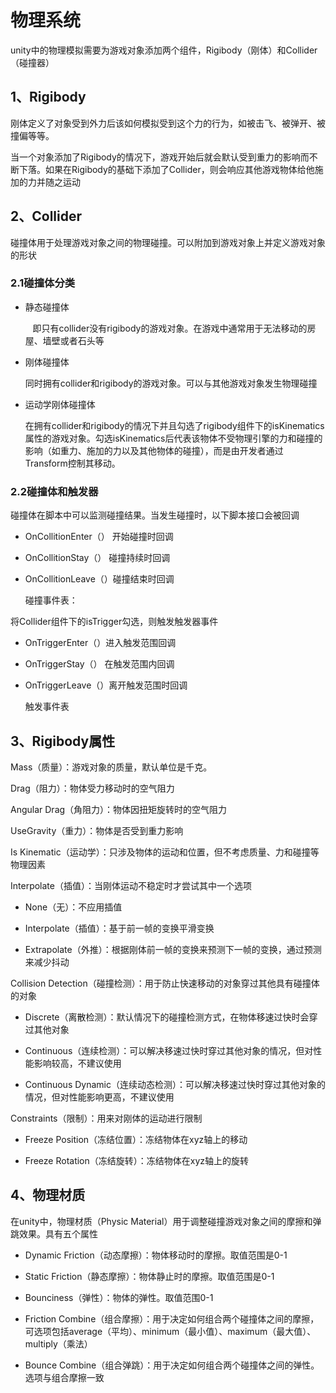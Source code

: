 # 物理系统

unity中的物理模拟需要为游戏对象添加两个组件，Rigibody（刚体）和Collider（碰撞器）

## 1、Rigibody

刚体定义了对象受到外力后该如何模拟受到这个力的行为，如被击飞、被弹开、被撞偏等等。

当一个对象添加了Rigibody的情况下，游戏开始后就会默认受到重力的影响而不断下落。如果在Rigibody的基础下添加了Collider，则会响应其他游戏物体给他施加的力并随之运动

## 2、Collider

碰撞体用于处理游戏对象之间的物理碰撞。可以附加到游戏对象上并定义游戏对象的形状

### 2.1碰撞体分类

- 静态碰撞体
  
     即只有collider没有rigibody的游戏对象。在游戏中通常用于无法移动的房屋、墙壁或者石头等

- 刚体碰撞体
  
    同时拥有collider和rigibody的游戏对象。可以与其他游戏对象发生物理碰撞

- 运动学刚体碰撞体
  
  在拥有collider和rigibody的情况下并且勾选了rigibody组件下的isKinematics属性的游戏对象。勾选isKinematics后代表该物体不受物理引擎的力和碰撞的影响（如重力、施加的力以及其他物体的碰撞），而是由开发者通过Transform控制其移动。

### 2.2碰撞体和触发器

碰撞体在脚本中可以监测碰撞结果。当发生碰撞时，以下脚本接口会被回调

- OnCollitionEnter（） 开始碰撞时回调

- OnCollitionStay（）  碰撞持续时回调

- OnCollitionLeave（）碰撞结束时回调
  
  碰撞事件表：
  
  [](https://github.com/shishouheng/Unity-learning/blob/main/images/%E7%A2%B0%E6%92%9E%E4%BA%8B%E4%BB%B6%E8%A1%A8.png)

将Collider组件下的isTrigger勾选，则触发触发器事件

- OnTriggerEnter（）进入触发范围回调

- OnTriggerStay（） 在触发范围内回调

- OnTriggerLeave（）离开触发范围时回调
  
  触发事件表

### 

## 3、Rigibody属性

Mass（质量）：游戏对象的质量，默认单位是千克。

Drag（阻力）：物体受力移动时的空气阻力

Angular Drag（角阻力）：物体因扭矩旋转时的空气阻力

UseGravity（重力）：物体是否受到重力影响

Is Kinematic（运动学）：只涉及物体的运动和位置，但不考虑质量、力和碰撞等物理因素

Interpolate（插值）：当刚体运动不稳定时才尝试其中一个选项

- None（无）：不应用插值

- Interpolate（插值）：基于前一帧的变换平滑变换

- Extrapolate（外推）：根据刚体前一帧的变换来预测下一帧的变换，通过预测来减少抖动

Collision Detection（碰撞检测）：用于防止快速移动的对象穿过其他具有碰撞体的对象

- Discrete（离散检测）：默认情况下的碰撞检测方式，在物体移速过快时会穿过其他对象

- Continuous（连续检测）：可以解决移速过快时穿过其他对象的情况，但对性能影响较高，不建议使用

- Continuous Dynamic（连续动态检测）：可以解决移速过快时穿过其他对象的情况，但对性能影响更高，不建议使用

Constraints（限制）：用来对刚体的运动进行限制

- Freeze Position（冻结位置）：冻结物体在xyz轴上的移动

- Freeze Rotation（冻结旋转）：冻结物体在xyz轴上的旋转

## 4、物理材质

在unity中，物理材质（Physic Material）用于调整碰撞游戏对象之间的摩擦和弹跳效果。具有五个属性

- Dynamic Friction（动态摩擦）：物体移动时的摩擦。取值范围是0-1

- Static Friction（静态摩擦）：物体静止时的摩擦。取值范围是0-1

- Bounciness（弹性）：物体的弹性。取值范围0-1

- Friction Combine（组合摩擦）：用于决定如何组合两个碰撞体之间的摩擦，可选项包括average（平均）、minimum（最小值）、maximum（最大值）、multiply（乘法）

- Bounce Combine（组合弹跳）：用于决定如何组合两个碰撞体之间的弹性。选项与组合摩擦一致
